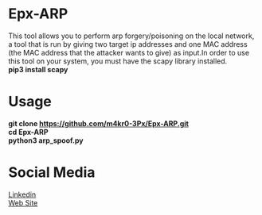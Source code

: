 # Epx-ARP
 This tool allows you to perform arp forgery/poisoning on the local network, a tool that is run by giving two target ip addresses and one MAC address (the MAC address that the attacker wants to give) as input.In order to use this tool on your system, you must have the scapy library installed.<br>**pip3 install scapy**

# Usage
**git clone https://github.com/m4kr0-3Px/Epx-ARP.git<br>cd Epx-ARP<br>python3 arp_spoof.py**

# Social Media
 [Linkedin](https://www.linkedin.com/in/eren-polat-6a5048248/)<br>
 [Web Site](https://www.infcommunity.web.tr/)
